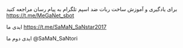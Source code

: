 برای یادگیری و آموزش ساخت ربات ضد اسپم تلگرام  به پیام رسان مراجعه کنید 
https://t.me/MeGaNet_sbot

ایدی ما
https://t.me/SaMaN_SaNstar2017

ایدی دوم  ما 
@SaMaN_SaNtori

